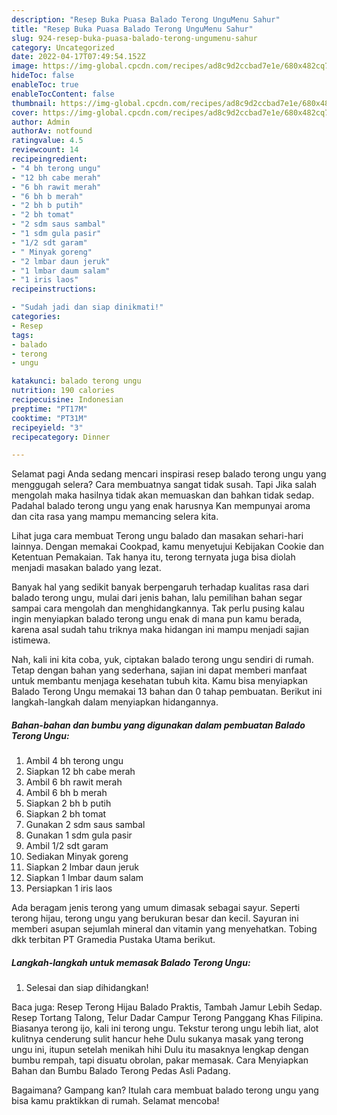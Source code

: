 ```yaml
---
description: "Resep Buka Puasa Balado Terong UnguMenu Sahur"
title: "Resep Buka Puasa Balado Terong UnguMenu Sahur"
slug: 924-resep-buka-puasa-balado-terong-ungumenu-sahur
category: Uncategorized
date: 2022-04-17T07:49:54.152Z
image: https://img-global.cpcdn.com/recipes/ad8c9d2ccbad7e1e/680x482cq70/balado-terong-ungu-foto-resep-utama.jpg
hideToc: false
enableToc: true
enableTocContent: false
thumbnail: https://img-global.cpcdn.com/recipes/ad8c9d2ccbad7e1e/680x482cq70/balado-terong-ungu-foto-resep-utama.jpg
cover: https://img-global.cpcdn.com/recipes/ad8c9d2ccbad7e1e/680x482cq70/balado-terong-ungu-foto-resep-utama.jpg
author: Admin
authorAv: notfound
ratingvalue: 4.5
reviewcount: 14
recipeingredient:
- "4 bh terong ungu"
- "12 bh cabe merah"
- "6 bh rawit merah"
- "6 bh b merah"
- "2 bh b putih"
- "2 bh tomat"
- "2 sdm saus sambal"
- "1 sdm gula pasir"
- "1/2 sdt garam"
- " Minyak goreng"
- "2 lmbar daun jeruk"
- "1 lmbar daum salam"
- "1 iris laos"
recipeinstructions:

- "Sudah jadi dan siap dinikmati!"
categories:
- Resep
tags:
- balado
- terong
- ungu

katakunci: balado terong ungu 
nutrition: 190 calories
recipecuisine: Indonesian
preptime: "PT17M"
cooktime: "PT31M"
recipeyield: "3"
recipecategory: Dinner

---
```



Selamat pagi Anda sedang mencari inspirasi resep balado terong ungu yang menggugah selera? Cara membuatnya sangat tidak susah. Tapi Jika salah mengolah maka hasilnya tidak akan memuaskan dan bahkan tidak sedap. Padahal balado terong ungu yang enak harusnya Kan mempunyai aroma dan cita rasa yang mampu memancing selera kita.


Lihat juga cara membuat Terong ungu balado dan masakan sehari-hari lainnya. Dengan memakai Cookpad, kamu menyetujui Kebijakan Cookie dan Ketentuan Pemakaian. Tak hanya itu, terong ternyata juga bisa diolah menjadi masakan balado yang lezat.

Banyak hal yang sedikit banyak berpengaruh terhadap kualitas rasa dari balado terong ungu, mulai dari jenis bahan, lalu pemilihan bahan segar sampai cara mengolah dan menghidangkannya. Tak perlu pusing kalau ingin menyiapkan balado terong ungu enak di mana pun kamu berada, karena asal sudah tahu triknya maka hidangan ini mampu menjadi sajian istimewa.


Nah, kali ini kita coba, yuk, ciptakan balado terong ungu sendiri di rumah. Tetap dengan bahan yang sederhana, sajian ini dapat memberi manfaat untuk membantu menjaga kesehatan tubuh kita. Kamu bisa menyiapkan Balado Terong Ungu memakai 13 bahan dan 0 tahap pembuatan. Berikut ini langkah-langkah dalam menyiapkan hidangannya.

<!--inarticleads1-->

##### Bahan-bahan dan bumbu yang digunakan dalam pembuatan Balado Terong Ungu:

1. Ambil 4 bh terong ungu
1. Siapkan 12 bh cabe merah
1. Ambil 6 bh rawit merah
1. Ambil 6 bh b merah
1. Siapkan 2 bh b putih
1. Siapkan 2 bh tomat
1. Gunakan 2 sdm saus sambal
1. Gunakan 1 sdm gula pasir
1. Ambil 1/2 sdt garam
1. Sediakan  Minyak goreng
1. Siapkan 2 lmbar daun jeruk
1. Siapkan 1 lmbar daum salam
1. Persiapkan 1 iris laos


Ada beragam jenis terong yang umum dimasak sebagai sayur. Seperti terong hijau, terong ungu yang berukuran besar dan kecil. Sayuran ini memberi asupan sejumlah mineral dan vitamin yang menyehatkan. Tobing dkk terbitan PT Gramedia Pustaka Utama berikut. 

<!--inarticleads2-->

##### Langkah-langkah untuk memasak Balado Terong Ungu:


1. Selesai dan siap dihidangkan!

Baca juga: Resep Terong Hijau Balado Praktis, Tambah Jamur Lebih Sedap. Resep Tortang Talong, Telur Dadar Campur Terong Panggang Khas Filipina. Biasanya terong ijo, kali ini terong ungu. Tekstur terong ungu lebih liat, alot kulitnya cenderung sulit hancur hehe Dulu sukanya masak yang terong ungu ini, itupun setelah menikah hihi Dulu itu masaknya lengkap dengan bumbu rempah, tapi disuatu obrolan, pakar memasak. Cara Menyiapkan Bahan dan Bumbu Balado Terong Pedas Asli Padang. 

Bagaimana? Gampang kan? Itulah cara membuat balado terong ungu yang bisa kamu praktikkan di rumah. Selamat mencoba!
